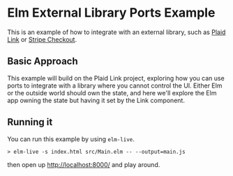 # Elm External Library Ports Example

This is an example of how to integrate with an external library, such as [Plaid 
Link](https://plaid.com/docs/#integrating-with-link) or [Stripe 
Checkout](https://stripe.com/payments/checkout).

## Basic Approach

This example will build on the Plaid Link project, exploring how you can use ports to integrate with a library 
where you cannot control the UI. Either Elm or the outside world should own the state, and here we'll explore 
the Elm app owning the state but having it set by the Link component.

## Running it

You can run this example by using `elm-live`.

```
> elm-live -s index.html src/Main.elm -- --output=main.js
```

then open up [http://localhost:8000/](http://localhost:8000/) and play around.
